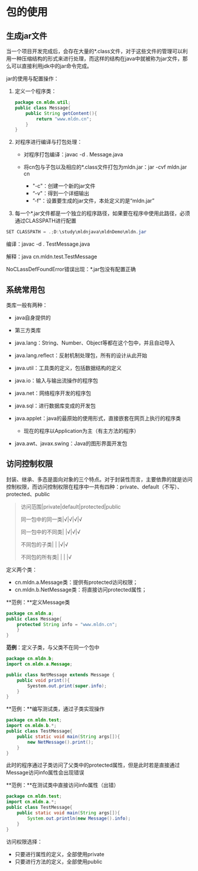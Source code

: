 # 包的使用

## **生成jar文件**

当一个项目开发完成后，会存在大量的*.class文件，对于这些文件的管理可以利用一种压缩结构的形式来进行处理，而这样的结构在java中就被称为jar文件，那么可以直接利用jdk中的jar命令完成。

jar的使用与配置操作：

1. 定义一个程序类：

   ```java
   package cn.mldn.util;
   public class Message{
       public String getContent(){
           return "www.mldn.cn";
       }
   }
   ```

2. 对程序进行编译与打包处理：

   - 对程序打包编译：javac -d . Message.java

   - 将cn包与子包以及相应的*.class文件打包为mldn.jar：jar -cvf mldn.jar cn

     - "-c"：创建一个新的jar文件
     - “-v"：得到一个详细输出
     - ”-f"：设置要生成的jar文件，本处定义的是“mldn.jar”

3. 每一个*.jar文件都是一个独立的程序路径，如果要在程序中使用此路径，必须通过CLASSPATH进行配置

```java
SET CLASSPATH = .;D:\study\mldnjava\mldnDemo\mldn.jar
```

编译：javac -d . TestMessage.java

解释：java cn.mldn.test.TestMessage

NoCLassDefFoundError错误出现：*.jar包没有配置正确

## **系统常用包**

类库一般有两种：

- java自身提供的

- 第三方类库

- java.lang：String、Number、Object等都在这个包中，并且自动导入

- java.lang.reflect：反射机制处理包，所有的设计从此开始

- java.util：工具类的定义，包括数据结构的定义

- java.io：输入与输出流操作的程序包

- java.net：网络程序开发的程序包

- java.sql：进行数据库变成的开发包

- java.applet：java的最原始的使用形式，直接嵌套在网页上执行的程序类

  - 现在的程序以Application为主（有主方法的程序）

- java.awt、javax.swing：Java的图形界面开发包

## **访问控制权限**

封装、继承、多态是面向对象的三个特点。对于封装性而言，主要依靠的就是访问控制权限，而访问控制权限在程序中一共有四种：private、default（不写）、protected、public

> 访问范围|private|default|protected|public
>
> 同一包中的同一类|√|√|√|√
>
> 同一包中的不同类|  |√|√|√
>
> 不同包的子类|  |  |√|√
>
> 不同包的所有类|  |  |  |√

定义两个类：

- cn.mldn.a.Message类：提供有protected访问权限；
- cn.mldn.b.NetMessage类：将直接访问protected属性；

**范例：**定义Message类

```java
package cn.mldn.a;
public class Message{
    protected String info = "www.mldn.cn";
    }
}
```

**范例**：定义子类，与父类不在同一个包中

```java
package cn.mldn.b;
import cn.mldn.a.Message;

public class NetMessage extends Message {
    public void print(){
        Syestem.out.print(super.info);
    }
}
```

**范例：**编写测试类，通过子类实现操作

```java
package cn.mldn.test;
import cn.mldn.b.*;
public class TestMessage{
    public static void main(String args[]){
        new NetMessage().print();
    }
}
```

此时的程序通过子类访问了父类中的protected属性，但是此时若是直接通过Message访问info属性会出现错误

**范例：**在测试类中直接访问info属性（出错）

```java
package cn.mldn.test;
import cn.mldn.a.*;
public class TestMessage{
    public static void main(String args[]){
        System.out.println(new Message().info);
    }
}
```

访问权限选择：

- 只要进行属性的定义，全部使用private
- 只要进行方法的定义，全部使用public

